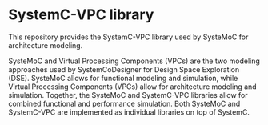 # SystemC-VPC library

This repository provides the SystemC-VPC library used by SysteMoC for architecture modeling.

SysteMoC and Virtual Processing Components (VPCs) are the two modeling approaches used by SystemCoDesigner for Design Space Exploration (DSE).
SysteMoC allows for functional modeling and simulation, while Virtual Processing Components (VPCs) allow for architecture modeling and simulation.
Together, the SysteMoC and SystemC-VPC libraries allow for combined functional and performance simulation.
Both SysteMoC and SystemC-VPC are implemented as individual libraries on top of SystemC.
